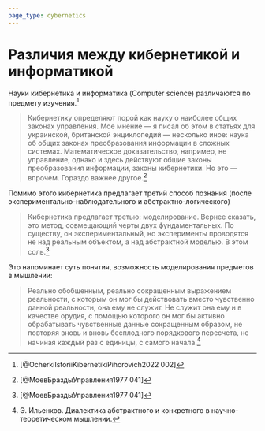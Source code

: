 ```yaml
---
page_type: cybernetics
---
```

# Различия между кибернетикой и информатикой

Науки кибернетика и информатика (Computer science) различаются по предмету изучения.[^1]

[^1]: [@OcherkiIstoriiKibernetikiPihorovich2022 002]


> Кибернетику определяют порой как науку о наиболее общих законах управления. Мое мнение — я писал об этом в статьях для украинской, британской энциклопедий — несколько иное: наука об общих законах преобразования информации в сложных системах. Математическое доказательство, например, не управление, однако и здесь действуют общие законы преобразования информации, законы кибернетики. Но это — впрочем. Гораздо важнее другое.[^2]

[^2]:  [@МоевБраздыУправления1977 041]

Помимо этого кибернетика предлагает третий способ познания (после экспериментально-наблюдательного и абстрактно-логического)

> Кибернетика предлагает третью: моделирование. Вернее сказать, это метод, совмещающий черты двух фундаментальных. По существу, он экспериментальный, но эксперименты проводятся не над реальным объектом, а над абстрактной моделью. В этом соль.[^3]

[^3]:  [@МоевБраздыУправления1977 041]

Это напоминает суть понятия, возможность моделирования предметов в мышлении:

> Реально обобщенным, реально сокращенным выражением реальности, с которым он мог бы действовать вместо чувственно данной реальности, она ему не служит. Не служит она ему и в качестве орудия, с помощью которого он мог бы активно обрабатывать чувственные данные сокращенным образом, не повторяя вновь и вновь бесплодного порядкового пересчета, не начиная каждый раз с единицы, с самого начала.[^4]

[^4]: Э. Ильенков. Диалектика абстрактного и конкретного в научно-теоретическом мышлении.


